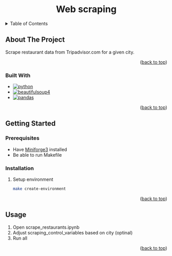<br />
<div align="center">
<h1 align="center">Web scraping</h3>
</div>



<!-- TABLE OF CONTENTS -->
<details>
  <summary>Table of Contents</summary>
  <ol>
    <li>
      <a href="#about-the-project">About The Project</a>
      <ul>
        <li><a href="#built-with">Built With</a></li>
      </ul>
    </li>
    <li>
      <a href="#getting-started">Getting Started</a>
      <ul>
        <li><a href="#prerequisites">Prerequisites</a></li>
        <li><a href="#installation">Installation</a></li>
      </ul>
    </li>
    <li><a href="#usage">Usage</a></li>
  </ol>
</details>



<!-- ABOUT THE PROJECT -->
## About The Project

Scrape restaurant data from Tripadvisor.com for a given city.

<p align="right">(<a href="#readme-top">back to top</a>)</p>



### Built With

* [![python][python]][python-url]
* [![beautifulsoup4][beautifulsoup4]][beautifulsoup4-url]
* [![pandas][pandas]][pandas-url] 


<p align="right">(<a href="#readme-top">back to top</a>)</p>



<!-- GETTING STARTED -->
## Getting Started

### Prerequisites

* Have [Miniforge3](https://github.com/conda-forge/miniforge?tab=readme-ov-file#download) installed
* Be able to run Makefile

### Installation

1. Setup environment

   ```sh
   make create-environment
   ```

<p align="right">(<a href="#readme-top">back to top</a>)</p>

<!-- USAGE EXAMPLES -->
## Usage

1. Open scrape_restaurants.ipynb 
2. Adjust scraping_control_variables based on city (optinal) 
3. Run all

<p align="right">(<a href="#readme-top">back to top</a>)</p>

<!-- MARKDOWN LINKS & IMAGES -->
<!-- https://www.markdownguide.org/basic-syntax/#reference-style-links -->
[beautifulsoup4]: https://img.shields.io/pypi/v/beautifulsoup4?style=for-the-badge&label=Beautiful%20Soup
[beautifulsoup4-url]: https://pypi.org/project/beautifulsoup4
[pandas]: https://img.shields.io/pypi/v/pandas?style=for-the-badge&label=pandas
[pandas-url]: https://pypi.org/project/pandas
[python]: https://img.shields.io/badge/python-3670A0?style=for-the-badge&logo=python&logoColor=ffdd54
[python-url]: https://www.python.org/

<!-- Reference specific versions example
[pandas]: https://img.shields.io/pypi/v/pandas%2F2.2.2?style=for-the-badge&label=pandas
[pandas-url]: https://pypi.org/project/pandas/2.2.2/
 -->